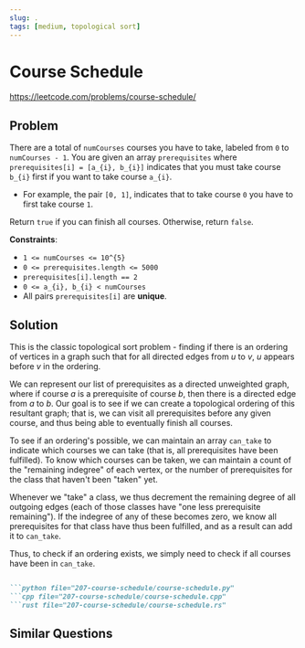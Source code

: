 ```yaml
---
slug: .
tags: [medium, topological sort]
---
```


# Course Schedule

<Difficulty m />

https://leetcode.com/problems/course-schedule/

## Problem

There are a total of `numCourses` courses you have to take, labeled from `0` to `numCourses - 1`. You are given an array `prerequisites` where `prerequisites[i] = [a_{i}, b_{i}]` indicates that you must take course `b_{i}` first if you want to take course `a_{i}`.

- For example, the pair `[0, 1]`, indicates that to take course `0` you have to first take course `1`.

Return `true` if you can finish all courses. Otherwise, return `false`.

**Constraints**:
- `1 <= numCourses <= 10^{5}`
- `0 <= prerequisites.length <= 5000`
- `prerequisites[i].length == 2`
- `0 <= a_{i}, b_{i} < numCourses`
- All pairs `prerequisites[i]` are **unique**.

## Solution

This is the classic topological sort problem - finding if there is an ordering of vertices in a graph such that for all directed edges from $u$ to $v$, $u$ appears before $v$ in the ordering.

We can represent our list of prerequisites as a directed unweighted graph, where if course $a$ is a prerequisite of course $b$, then there is a directed edge from $a$ to $b$. Our goal is to see if we can create a topological ordering of this resultant graph; that is, we can visit all prerequisites before any given course, and thus being able to eventually finish all courses.

To see if an ordering's possible, we can maintain an array `can_take` to indicate which courses we can take (that is, all prerequisites have been fulfilled). To know which courses can be taken, we can maintain a count of the "remaining indegree" of each vertex, or the number of prerequisites for the class that haven't been "taken" yet.

Whenever we "take" a class, we thus decrement the remaining degree of all outgoing edges (each of those classes have "one less prerequisite remaining"). If the indegree of any of these becomes zero, we know all prerequisites for that class have thus been fulfilled, and as a result can add it to `can_take`.

Thus, to check if an ordering exists, we simply need to check if all courses have been in `can_take`.

```md codetabs

```python file="207-course-schedule/course-schedule.py"
```cpp file="207-course-schedule/course-schedule.cpp"
```rust file="207-course-schedule/course-schedule.rs"

```

## Similar Questions

<Similar title="Course Schedule II" m />

<Similar title="Graph Valid Tree" m />

<Similar title="Minimum Height Trees" m />

<Similar title="Course Schedule III" h />
